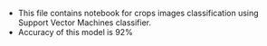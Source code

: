 - This file contains notebook for crops images classification using Support Vector Machines classifier.
- Accuracy of this model is 92%
